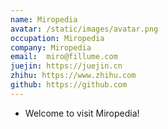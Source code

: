 ```yaml
---
name: Miropedia
avatar: /static/images/avatar.png
occupation: Miropedia
company: Miropedia
email:  miro@fillume.com
juejin: https://juejin.cn
zhihu: https://www.zhihu.com
github: https://github.com
---
```



- Welcome to visit Miropedia!

